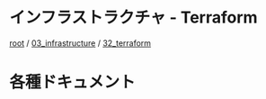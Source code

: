 # インフラストラクチャ - Terraform

[root](./../../README.md) 
/ [03_infrastructure](./../README.md) 
/ [32_terraform](./README.md)

# 各種ドキュメント
